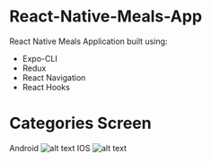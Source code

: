 # React-Native-Meals-App
React Native Meals Application built using:
* Expo-CLI
* Redux
* React Navigation
* React Hooks

# Categories Screen
Android
![alt text](https://i.imgur.com/t96FJh9.png)
IOS
![alt text](https://i.imgur.com/Hrzk22a.png)
